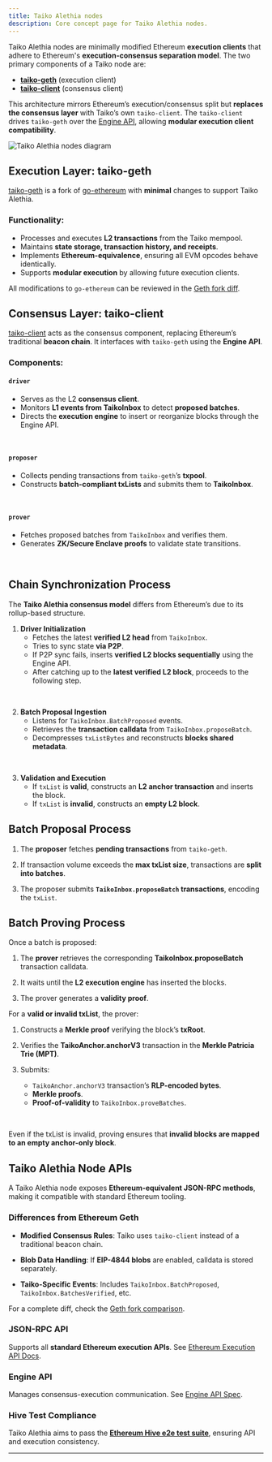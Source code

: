 ```yaml
---
title: Taiko Alethia nodes
description: Core concept page for Taiko Alethia nodes.
---
```


Taiko Alethia nodes are minimally modified Ethereum **execution clients** that adhere to Ethereum's **execution-consensus separation model**. The two primary components of a Taiko node are:

- **[taiko-geth](https://github.com/taikoxyz/taiko-geth)** (execution client)
- **[taiko-client](https://github.com/taikoxyz/taiko-client)** (consensus client)

This architecture mirrors Ethereum’s execution/consensus split but **replaces the consensus layer** with Taiko’s own `taiko-client`. The `taiko-client` drives `taiko-geth` over the [Engine API](https://github.com/ethereum/execution-apis/tree/main/src/engine), allowing **modular execution client compatibility**.

![Taiko Alethia nodes diagram](~/assets/content/docs/taiko-alethia-protocol/taiko-nodes.png)

## Execution Layer: taiko-geth

[taiko-geth](https://github.com/taikoxyz/taiko-geth) is a fork of [go-ethereum](https://github.com/ethereum/go-ethereum) with **minimal** changes to support Taiko Alethia.

### Functionality:

- Processes and executes **L2 transactions** from the Taiko mempool.
- Maintains **state storage, transaction history, and receipts**.
- Implements **Ethereum-equivalence**, ensuring all EVM opcodes behave identically.
- Supports **modular execution** by allowing future execution clients.

All modifications to `go-ethereum` can be reviewed in the [Geth fork diff](https://geth.taiko.xyz).

## Consensus Layer: taiko-client

[taiko-client](https://github.com/taikoxyz/taiko-mono/tree/main/packages/taiko-client) acts as the consensus component, replacing Ethereum’s traditional **beacon chain**. It interfaces with `taiko-geth` using the **Engine API**.

### Components:

#### `driver`

- Serves as the L2 **consensus client**.
- Monitors **L1 events from TaikoInbox** to detect **proposed batches**.
- Directs the **execution engine** to insert or reorganize blocks through the Engine API.

<br/>

#### `proposer`

- Collects pending transactions from `taiko-geth`’s **txpool**.
- Constructs **batch-compliant txLists** and submits them to **TaikoInbox**.

<br/>

#### `prover`

- Fetches proposed batches from `TaikoInbox` and verifies them.
- Generates **ZK/Secure Enclave proofs** to validate state transitions.

<br/>

## Chain Synchronization Process

The **Taiko Alethia consensus model** differs from Ethereum’s due to its rollup-based structure.

1. **Driver Initialization**
   - Fetches the latest **verified L2 head** from `TaikoInbox`.
   - Tries to sync state **via P2P**.
   - If P2P sync fails, inserts **verified L2 blocks sequentially** using the Engine API.
   - After catching up to the **latest verified L2 block**, proceeds to the following step.

<br/>

2. **Batch Proposal Ingestion**
   - Listens for `TaikoInbox.BatchProposed` events.
   - Retrieves the **transaction calldata** from `TaikoInbox.proposeBatch`.
   - Decompresses `txListBytes` and reconstructs **blocks shared metadata**.

<br/>

3. **Validation and Execution**
   - If `txList` is **valid**, constructs an **L2 anchor transaction** and inserts the block.
   - If `txList` is **invalid**, constructs an **empty L2 block**.

## Batch Proposal Process

1. The **proposer** fetches **pending transactions** from `taiko-geth`.

2. If transaction volume exceeds the **max txList size**, transactions are **split into batches**.

3. The proposer submits **`TaikoInbox.proposeBatch` transactions**, encoding the `txList`.

## Batch Proving Process

Once a batch is proposed:

1. The **prover** retrieves the corresponding **TaikoInbox.proposeBatch** transaction calldata.

2. It waits until the **L2 execution engine** has inserted the blocks.

3. The prover generates a **validity proof**.

For a **valid or invalid txList**, the prover:

1. Constructs a **Merkle proof** verifying the block’s **txRoot**.

2. Verifies the **TaikoAnchor.anchorV3** transaction in the **Merkle Patricia Trie (MPT)**.

3. Submits:
   - `TaikoAnchor.anchorV3` transaction’s **RLP-encoded bytes**.
   - **Merkle proofs**.
   - **Proof-of-validity** to `TaikoInbox.proveBatches`.

<br/>

Even if the txList is invalid, proving ensures that **invalid blocks are mapped to an empty anchor-only block**.

## Taiko Alethia Node APIs

A Taiko Alethia node exposes **Ethereum-equivalent JSON-RPC methods**, making it compatible with standard Ethereum tooling.

### Differences from Ethereum Geth

- **Modified Consensus Rules**: Taiko uses `taiko-client` instead of a traditional beacon chain.

- **Blob Data Handling**: If **EIP-4844 blobs** are enabled, calldata is stored separately.

- **Taiko-Specific Events**: Includes `TaikoInbox.BatchProposed`, `TaikoInbox.BatchesVerified`, etc.

For a complete diff, check the [Geth fork comparison](https://geth.taiko.xyz).

### JSON-RPC API

Supports all **standard Ethereum execution APIs**. See [Ethereum Execution API Docs](https://ethereum.github.io/execution-apis/docs/reference/json-rpc-api/).

### Engine API

Manages consensus-execution communication. See [Engine API Spec](https://github.com/ethereum/execution-apis/blob/main/src/engine/common.md).

### Hive Test Compliance

Taiko Alethia aims to pass the **[Ethereum Hive e2e test suite](https://github.com/ethereum/hive)**, ensuring API and execution consistency.

---
